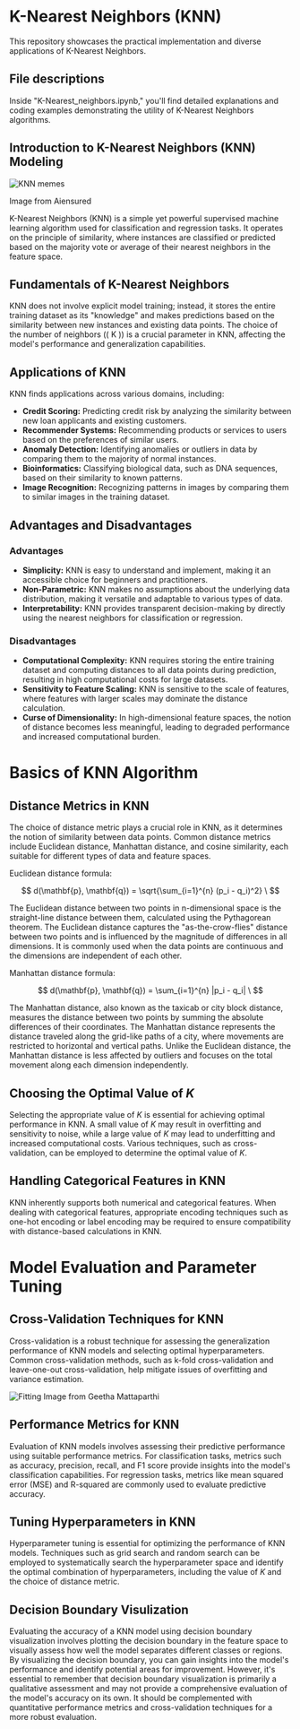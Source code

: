 # K-Nearest Neighbors (KNN)

This repository showcases the practical implementation and diverse applications of K-Nearest Neighbors.

## File descriptions
Inside "K-Nearest_neighbors.ipynb," you'll find detailed explanations and coding examples demonstrating the utility of K-Nearest Neighbors algorithms.

## Introduction to K-Nearest Neighbors (KNN) Modeling

![KNN memes](https://encrypted-tbn0.gstatic.com/images?q=tbn:ANd9GcRsv9VpCb57ghdXD8bhcdENlkYKNLa9Pb9knFj11kyLuA&s)

Image from Aiensured

K-Nearest Neighbors (KNN) is a simple yet powerful supervised machine learning algorithm used for classification and regression tasks. It operates on the principle of similarity, where instances are classified or predicted based on the majority vote or average of their nearest neighbors in the feature space.

## Fundamentals of K-Nearest Neighbors

KNN does not involve explicit model training; instead, it stores the entire training dataset as its "knowledge" and makes predictions based on the similarity between new instances and existing data points. The choice of the number of neighbors (\( K \)) is a crucial parameter in KNN, affecting the model's performance and generalization capabilities.

## Applications of KNN

KNN finds applications across various domains, including:

- **Credit Scoring:** Predicting credit risk by analyzing the similarity between new loan applicants and existing customers.
- **Recommender Systems:** Recommending products or services to users based on the preferences of similar users.
- **Anomaly Detection:** Identifying anomalies or outliers in data by comparing them to the majority of normal instances.
- **Bioinformatics:** Classifying biological data, such as DNA sequences, based on their similarity to known patterns.
- **Image Recognition:** Recognizing patterns in images by comparing them to similar images in the training dataset.

## Advantages and Disadvantages

### Advantages

- **Simplicity:** KNN is easy to understand and implement, making it an accessible choice for beginners and practitioners.
- **Non-Parametric:** KNN makes no assumptions about the underlying data distribution, making it versatile and adaptable to various types of data.
- **Interpretability:** KNN provides transparent decision-making by directly using the nearest neighbors for classification or regression.

### Disadvantages

- **Computational Complexity:** KNN requires storing the entire training dataset and computing distances to all data points during prediction, resulting in high computational costs for large datasets.
- **Sensitivity to Feature Scaling:** KNN is sensitive to the scale of features, where features with larger scales may dominate the distance calculation.
- **Curse of Dimensionality:** In high-dimensional feature spaces, the notion of distance becomes less meaningful, leading to degraded performance and increased computational burden.

# Basics of KNN Algorithm

## Distance Metrics in KNN

The choice of distance metric plays a crucial role in KNN, as it determines the notion of similarity between data points. Common distance metrics include Euclidean distance, Manhattan distance, and cosine similarity, each suitable for different types of data and feature spaces.

Euclidean distance formula:

$$
d(\mathbf{p}, \mathbf{q}) = \sqrt{\sum_{i=1}^{n} (p_i - q_i)^2} \
$$

The Euclidean distance between two points in n-dimensional space is the straight-line distance between them, calculated using the Pythagorean theorem. The Euclidean distance captures the "as-the-crow-flies" distance between two points and is influenced by the magnitude of differences in all dimensions. It is commonly used when the data points are continuous and the dimensions are independent of each other.

Manhattan distance formula:

$$
d(\mathbf{p}, \mathbf{q}) = \sum_{i=1}^{n} |p_i - q_i| \
$$

The Manhattan distance, also known as the taxicab or city block distance, measures the distance between two points by summing the absolute differences of their coordinates. The Manhattan distance represents the distance traveled along the grid-like paths of a city, where movements are restricted to horizontal and vertical paths. Unlike the Euclidean distance, the Manhattan distance is less affected by outliers and focuses on the total movement along each dimension independently.

## Choosing the Optimal Value of $K$

Selecting the appropriate value of $K$ is essential for achieving optimal performance in KNN. A small value of $K$ may result in overfitting and sensitivity to noise, while a large value of $K$ may lead to underfitting and increased computational costs. Various techniques, such as cross-validation, can be employed to determine the optimal value of $K$.

## Handling Categorical Features in KNN

KNN inherently supports both numerical and categorical features. When dealing with categorical features, appropriate encoding techniques such as one-hot encoding or label encoding may be required to ensure compatibility with distance-based calculations in KNN.

# Model Evaluation and Parameter Tuning

## Cross-Validation Techniques for KNN

Cross-validation is a robust technique for assessing the generalization performance of KNN models and selecting optimal hyperparameters. Common cross-validation methods, such as k-fold cross-validation and leave-one-out cross-validation, help mitigate issues of overfitting and variance estimation.

![Fitting](https://miro.medium.com/v2/resize:fit:1400/0*jB3VzCwWSwGXUX82.png)
Image from Geetha Mattaparthi

## Performance Metrics for KNN

Evaluation of KNN models involves assessing their predictive performance using suitable performance metrics. For classification tasks, metrics such as accuracy, precision, recall, and F1 score provide insights into the model's classification capabilities. For regression tasks, metrics like mean squared error (MSE) and R-squared are commonly used to evaluate predictive accuracy.

## Tuning Hyperparameters in KNN

Hyperparameter tuning is essential for optimizing the performance of KNN models. Techniques such as grid search and random search can be employed to systematically search the hyperparameter space and identify the optimal combination of hyperparameters, including the value of $K$ and the choice of distance metric.

## Decision Boundary Visulization

Evaluating the accuracy of a KNN model using decision boundary visualization involves plotting the decision boundary in the feature space to visually assess how well the model separates different classes or regions. By visualizing the decision boundary, you can gain insights into the model's performance and identify potential areas for improvement. However, it's essential to remember that decision boundary visualization is primarily a qualitative assessment and may not provide a comprehensive evaluation of the model's accuracy on its own. It should be complemented with quantitative performance metrics and cross-validation techniques for a more robust evaluation.
